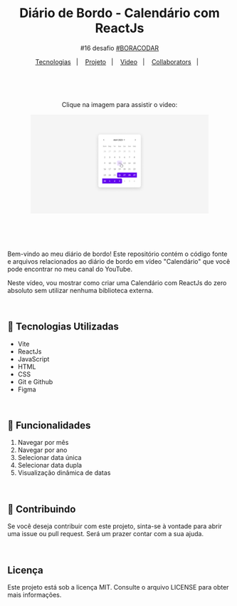 <h1 align="center">Diário de Bordo - Calendário com ReactJs</h1>
<p align="center">
  #16 desafio <a href="https://boracodar.dev/">#BORACODAR</a><br/>
</p>

<p align="center">
  <a href="#-Tecnologias Utilizadas">Tecnologias</a>&nbsp;&nbsp;&nbsp;|&nbsp;&nbsp;&nbsp;
  <a href="#-projeto">Projeto</a>&nbsp;&nbsp;&nbsp;|&nbsp;&nbsp;&nbsp;
  <a href="#-video">Video</a>&nbsp;&nbsp;&nbsp;|&nbsp;&nbsp;&nbsp;
  <a href="#-collaborators">Collaborators</a>&nbsp;&nbsp;&nbsp;|&nbsp;&nbsp;&nbsp;
</p>

<br>
<br>
<br>

<div style="text-align:center; width: 400px; margin: 0 auto;">

Clique na imagem para assistir o video:

[![Diário de Bordo - Componente pricing table com ReactJs](./public/days.png)](https://www.youtube.com/watch?v=iDzqPIKgg0w 'Diário de Bordo - Calendário')

</div>

<br>
<br>
<br>

Bem-vindo ao meu diário de bordo! Este repositório contém o código fonte e arquivos relacionados ao diário de bordo em vídeo "Calendário" que você pode encontrar no meu canal do YouTube.

Neste vídeo, vou mostrar como criar uma Calendário com ReactJs do zero absoluto sem utilizar nenhuma biblioteca externa.

<br>

## 💠 Tecnologias Utilizadas

-   Vite
-   ReactJs
-   JavaScript
-   HTML
-   CSS
-   Git e Github
-   Figma

<br>

## 🔩 Funcionalidades

1. Navegar por mês
2. Navegar por ano
3. Selecionar data única
4. Selecionar data dupla
5. Visualização dinâmica de datas

<br>

## 👥 Contribuindo

Se você deseja contribuir com este projeto, sinta-se à vontade para abrir uma issue ou pull request. Será um prazer contar com a sua ajuda.

<br>

## Licença

Este projeto está sob a licença MIT. Consulte o arquivo LICENSE para obter mais informações.
